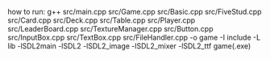 how to run:
g++ src/main.cpp src/Game.cpp src/Basic.cpp src/FiveStud.cpp src/Card.cpp src/Deck.cpp src/Table.cpp src/Player.cpp src/LeaderBoard.cpp src/TextureManager.cpp src/Button.cpp src/InputBox.cpp src/TextBox.cpp src/FileHandler.cpp -o game -I include -L lib -lSDL2main -lSDL2 -lSDL2_image -lSDL2_mixer -lSDL2_ttf
game(.exe)


